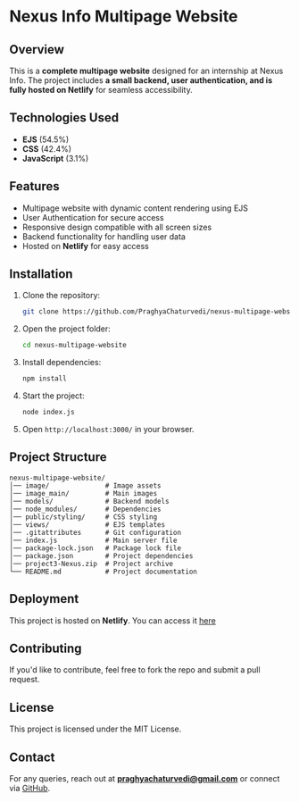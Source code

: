 # Nexus Info Multipage Website

## Overview
This is a **complete multipage website** designed for an internship at Nexus Info. The project includes **a small backend, user authentication, and is fully hosted on Netlify** for seamless accessibility.

## Technologies Used
- **EJS** (54.5%)
- **CSS** (42.4%)
- **JavaScript** (3.1%)

## Features
- Multipage website with dynamic content rendering using EJS
- User Authentication for secure access
- Responsive design compatible with all screen sizes
- Backend functionality for handling user data
- Hosted on **Netlify** for easy access

## Installation
1. Clone the repository:
   ```sh
   git clone https://github.com/PraghyaChaturvedi/nexus-multipage-website.git
   ```
2. Open the project folder:
   ```sh
   cd nexus-multipage-website
   ```
3. Install dependencies:
   ```sh
   npm install
   ```
4. Start the project:
   ```sh
   node index.js
   ```
5. Open `http://localhost:3000/` in your browser.

## Project Structure
```
nexus-multipage-website/
│── image/              # Image assets
│── image_main/         # Main images
│── models/             # Backend models
│── node_modules/       # Dependencies
│── public/styling/     # CSS styling
│── views/              # EJS templates
│── .gitattributes      # Git configuration
│── index.js            # Main server file
│── package-lock.json   # Package lock file
│── package.json        # Project dependencies
│── project3-Nexus.zip  # Project archive
└── README.md           # Project documentation
```

## Deployment
This project is hosted on **Netlify**. You can access it [here](https://techysoftwarecompany.netlify.app/)

## Contributing
If you'd like to contribute, feel free to fork the repo and submit a pull request.

## License
This project is licensed under the MIT License.

## Contact
For any queries, reach out at **praghyachaturvedi@gmail.com** or connect via [GitHub](https://github.com/PraghyaChaturvedi).

